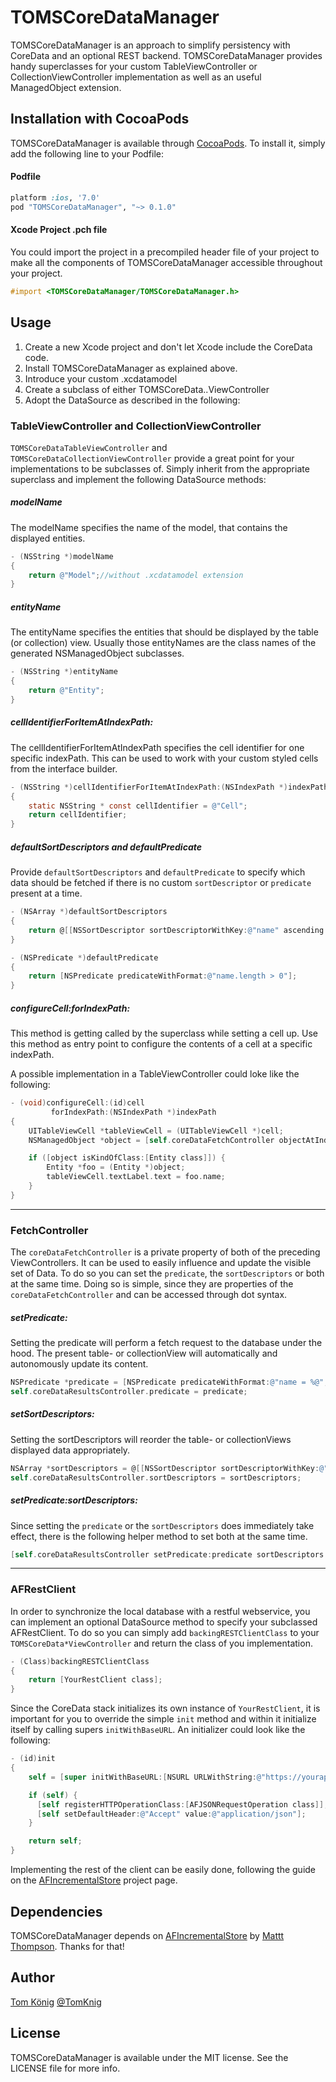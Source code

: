 # TOMSCoreDataManager
TOMSCoreDataManager is an approach to simplify persistency with CoreData and an optional REST backend.
TOMSCoreDataManager provides handy superclasses for your custom TableViewController or CollectionViewController implementation as well as an useful ManagedObject extension.

## Installation with CocoaPods

TOMSCoreDataManager is available through [CocoaPods](http://cocoapods.org). To install
it, simply add the following line to your Podfile:

#### Podfile

```ruby
platform :ios, '7.0'
pod "TOMSCoreDataManager", "~> 0.1.0"
```

#### Xcode Project .pch file

You could import the project in a precompiled header file of your project to make all the components of TOMSCoreDataManager accessible throughout your project.

```objective-c
#import <TOMSCoreDataManager/TOMSCoreDataManager.h>
```

## Usage

1. Create a new Xcode project and don't let Xcode include the CoreData code.
2. Install TOMSCoreDataManager as explained above.
3. Introduce your custom .xcdatamodel
4. Create a subclass of either TOMSCoreData..ViewController
5. Adopt the DataSource as described in the following:

### TableViewController and CollectionViewController

`TOMSCoreDataTableViewController` and `TOMSCoreDataCollectionViewController` provide a great point for your implementations to be subclasses of.
Simply inherit from the appropriate superclass and implement the following DataSource methods:

##### modelName

The modelName specifies the name of the model, that contains the displayed entities.

```objective-c
- (NSString *)modelName
{
    return @"Model";//without .xcdatamodel extension
}
```

##### entityName

The entityName specifies the entities that should be displayed by the table (or collection) view.
Usually those entityNames are the class names of the generated NSManagedObject subclasses.

```objective-c
- (NSString *)entityName
{
    return @"Entity";
}
```

##### cellIdentifierForItemAtIndexPath:

The cellIdentifierForItemAtIndexPath specifies the cell identifier for one specific indexPath.
This can be used to work with your custom styled cells from the interface builder.

```objective-c
- (NSString *)cellIdentifierForItemAtIndexPath:(NSIndexPath *)indexPath
{
    static NSString * const cellIdentifier = @"Cell";
    return cellIdentifier;
}
```

##### defaultSortDescriptors and defaultPredicate

Provide `defaultSortDescriptors` and `defaultPredicate` to specify which data should be fetched if there is no custom `sortDescriptor` or `predicate` present at a time.

```objective-c
- (NSArray *)defaultSortDescriptors
{
    return @[[NSSortDescriptor sortDescriptorWithKey:@"name" ascending:NO]];
}

- (NSPredicate *)defaultPredicate
{
    return [NSPredicate predicateWithFormat:@"name.length > 0"];
}
```

##### configureCell:forIndexPath:

This method is getting called by the superclass while setting a cell up.
Use this method as entry point to configure the contents of a cell at a specific indexPath.

A possible implementation in a TableViewController could loke like the following:
```objective-c
- (void)configureCell:(id)cell
         forIndexPath:(NSIndexPath *)indexPath
{
    UITableViewCell *tableViewCell = (UITableViewCell *)cell;
    NSManagedObject *object = [self.coreDataFetchController objectAtIndexPath:indexPath];

    if ([object isKindOfClass:[Entity class]]) {
        Entity *foo = (Entity *)object;
        tableViewCell.textLabel.text = foo.name;
    }
}
```

---

### FetchController

The `coreDataFetchController` is a private property of both of the preceding ViewControllers.
It can be used to easily influence and update the visible set of Data.
To do so you can set the `predicate`, the `sortDescriptors` or both at the same time.
Doing so is simple, since they are properties of the `coreDataFetchController` and can be accessed through dot syntax.

##### setPredicate:

Setting the predicate will perform a fetch request to the database under the hood.
The present table- or collectionView will automatically and autonomously update its content.

```objective-c
NSPredicate *predicate = [NSPredicate predicateWithFormat:@"name = %@", @"Steve"]
self.coreDataResultsController.predicate = predicate;
```

##### setSortDescriptors:

Setting the sortDescriptors will reorder the table- or collectionViews displayed data appropriately.

```objective-c
NSArray *sortDescriptors = @[[NSSortDescriptor sortDescriptorWithKey:@"name" ascending:YES]]
self.coreDataResultsController.sortDescriptors = sortDescriptors;
```

##### setPredicate:sortDescriptors:

Since setting the `predicate` or the `sortDescriptors` does immediately take effect, there is the following helper method to set both at the same time.

```objective-c
[self.coreDataResultsController setPredicate:predicate sortDescriptors:sortDescriptors];
```

---

### AFRestClient

In order to synchronize the local database with a restful webservice, you can implement an optional DataSource method to specify your subclassed AFRestClient.
To do so you can simply add `backingRESTClientClass` to your `TOMSCoreData*ViewController` and return the class of you implementation.

```objective-c
- (Class)backingRESTClientClass
{
    return [YourRestClient class];
}
```

Since the CoreData stack initializes its own instance of `YourRestClient`, it is important for you to override the simple `init` method and within it initialize itself by calling supers `initWithBaseURL`.
An initializer could look like the following:
```objective-c
- (id)init
{
    self = [super initWithBaseURL:[NSURL URLWithString:@"https://yourapp.herokuapp.com"]];

    if (self) {
      [self registerHTTPOperationClass:[AFJSONRequestOperation class]];
      [self setDefaultHeader:@"Accept" value:@"application/json"];
    }

    return self;
}
```

Implementing the rest of the client can be easily done, following the guide on the [AFIncrementalStore](https://github.com/AFNetworking/AFIncrementalStore#mapping-core-data-to-http) project page.

## Dependencies

TOMSCoreDataManager depends on [AFIncrementalStore](https://github.com/AFNetworking/AFIncrementalStore) by [Mattt Thompson](https://github.com/mattt/). Thanks for that!

## Author

[Tom König](http://github.com/TomKnig) [@TomKnig](https://twitter.com/TomKnig)

## License

TOMSCoreDataManager is available under the MIT license. See the LICENSE file for more info.
